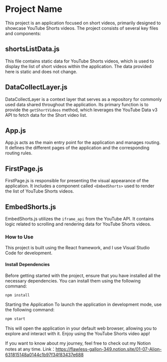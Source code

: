 # Project Name

This project is an application focused on short videos, primarily designed to showcase YouTube Shorts videos. The project consists of several key files and components:

## shortsListData.js

This file contains static data for YouTube Shorts videos, which is used to display the list of short videos within the application. The data provided here is static and does not change.

## DataCollectLayer.js

DataCollectLayer is a context layer that serves as a repository for commonly used data shared throughout the application. Its primary function is to provide the `getShortVideos` method, which leverages the YouTube Data v3 API to fetch data for the Short video list.

## App.js

App.js acts as the main entry point for the application and manages routing. It defines the different pages of the application and the corresponding routing rules.

## FirstPage.js

FirstPage.js is responsible for presenting the visual appearance of the application. It includes a component called `<EmbedShorts>` used to render the list of YouTube Shorts videos.

## EmbedShorts.js

EmbedShorts.js utilizes the `iframe_api` from the YouTube API. It contains logic related to scrolling and rendering data for YouTube Shorts videos.

### How to Use

This project is built using the React framework, and I use Visual Studio Code for development. 

#### Install Dependencies

Before getting started with the project, ensure that you have installed all the necessary dependencies. You can install them using the following command:

```bash
npm install
```
Starting the Application
To launch the application in development mode, use the following command:

```bash
npm start
```

This will open the application in your default web browser, allowing you to explore and interact with it. Enjoy using the YouTube Shorts video app!


If you want to know about my journey, feel free to check out my Notion notes at any time.
Link：https://flawless-gallon-349.notion.site/01-07-Alion-631815148a0144c1b97f34f83437e688